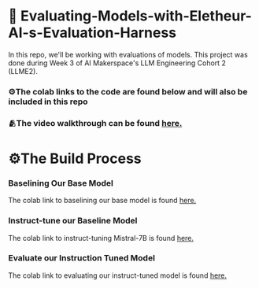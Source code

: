 # 🤖 Evaluating-Models-with-Eletheur-AI-s-Evaluation-Harness

In this repo, we'll be working with evaluations of models. This project was done during Week 3 of AI Makerspace's LLM Engineering Cohort 2 (LLME2).

### ⚙️The colab links to the code are found below and will also be included in this repo 

### 🫂The video walkthrough can be found [here.]([https://www.loom.com/share/883c58fce40241999ab5b6c716c24135?sid=3d9a1279-65ed-4bee-b1d5-2cbc32ef53d1](https://www.loom.com/share/672300a6608a4cb08003e405c62457d0?sid=bf69b721-710b-4b2b-a49e-949f5f5ae06f))

# ⚙️The Build Process

### Baselining Our Base Model
The colab link to baselining our base model is found [here.](https://colab.research.google.com/drive/1ze3cbPvBcpPFDG8sSoc4jlqMsd3kiXcr?usp=sharing)

### Instruct-tune our Baseline Model
The colab link to instruct-tuning Mistral-7B is found [here.](https://colab.research.google.com/drive/1PAGz2RnMuMgWZqh7YNRAQwGSGSqPl6Es?usp=sharing)

### Evaluate our Instruction Tuned Model
The colab link to evaluating our instruct-tuned model is found [here.](https://colab.research.google.com/drive/17dAWoT8FYpfadJV2-0kHfeouEmYrkmFq?usp=sharing)
